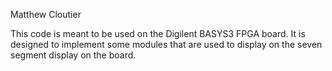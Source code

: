 Matthew Cloutier

This code is meant to be used on the Digilent BASYS3 FPGA board.
It is designed to implement some modules that are used to display on the seven segment display on the board.
